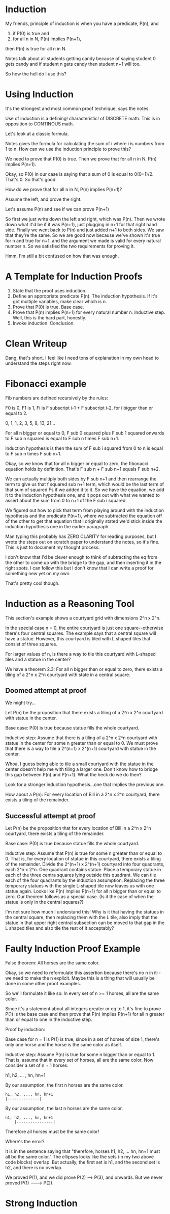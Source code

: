 # Induction

My friends, principle of induction is when you have a predicate, P(n), and 
1. if P(0) is true and 
2. for all n in N, P(n) implies P(n+1), 

then P(n) is true for all n in N. 

Notes talk about all students getting candy because of saying student 0 gets candy and if student n gets candy then student n+1 will too. 

So how the hell do I use this? 

# Using Induction

It's the strongest and most common proof technique, says the notes. 

Use of induction is a defining! characteristic! of DISCRETE math. This is in opposition to CONTINOUS math. 

Let's look at a classic formula. 

Notes gives the formula for calculating the sum of i where i is numbers from 1 to n. How can we use the induction principle to prove this? 

We need to prove that P(0) is true. Then we prove that for all n in N, P(n) implies P(n+1). 

Okay, so P(0) in our case is saying that a sum of 0 is equal to 0(0+1)/2. That's 0. So that's good.

How do we prove that for all n in N, P(n) implies P(n+1)? 

Assume the left, and prove the right. 

Let's assume P(n) and see if we can prove P(n+1)

So first we just write down the left and right, which was P(n). Then we wrote down what it'd be if it was P(n+1), just plugging in n+1 for that right hand side. Finally we went back to P(n) and just added n+1 to both sides. We saw that they're the same. So we are good now because we've shown it's true for n and true for n+1, and the argument we made is valid for every natural number n. So we satisfied the two requirements for proving it. 

Hmm, I'm still a bit confused on how that was enough. 

# A Template for Induction Proofs

1. State that the proof uses induction.
2. Define an appropriate predicate P(n). The induction hypothesis. If it's got multiple variables, make clear which is n. 
3. Prove that P(0) is true. Base case. 
4. Prove that P(n) implies P(n+1) for every natural number n. Inductive step. Well, this is the hard part, honestly. 
5. Invoke induction. Conclusion. 

# Clean Writeup

Dang, that's short. I feel like I need tons of explanation in my own head to understand the steps right now. 

# Fibonacci example

Fib numbers are defined recursively by the rules:

F0 is 0,
F1 is 1,
Fi is F subscript i-1 + F subscript i-2, for i bigger than or equal to 2.

0, 1, 1, 2, 3, 5, 8, 13, 21...

For all n bigger or equal to 0, F sub 0 squared plus F sub 1 squared onwards to F sub n squared is equal to F sub n times F sub n+1.

Induction hypothesis is then the sum of F sub i squared from 0 to n is equal to F sub n times F sub n+1. 

Okay, so we know that for all n bigger or equal to zero, the fibonacci equation holds by definition. That's F sub n + F sub n+1 equals F sub n+2. 

We can actually multiply both sides by F sub n+1 and then rearrange the term to give us that f squared sub n+1 term, which would be the last term of that sum of squared Fs if we added it to it. So we have the equation, we add it to the induction hypothesis one, and it pops out with what we wanted to assert about the sum from 0 to n+1 of the F sub i squared. 

We figured out how to pick that term from playing around with the induction hypothesis and the predicate P(n+1), where we subtracted the equation off of the other to get that equation that I originally stated we'd stick inside the induction hypothesis one in the earlier paragraph. 

Man typing this probably has ZERO CLARITY for reading purposes, but I wrote the steps out on scratch paper to understand the notes, so it's fine. This is just to document my thought process. 

I don't know that I'd be clever enough to think of subtracting the eq from the other to come up with the bridge to the gap, and then inserting it in the right spots. I can follow this but I don't know that I can write a proof for something new yet on my own. 

That's pretty cool though. 

# Induction as a Reasoning Tool

This section's example shows a courtyard grid with dimensions 2^n x 2^n. 

In the special case n = 0, the entire courtyard is just one square--otherwise there's four central squares. 
The example says that a central square will have a statue. However, this courtyard is tiled with L shaped tiles that consist of three squares. 

For larger values of n, is there a way to tile this courtyard with L-shaped tiles and a statue in the center? 

We have a theorem 2.3:
For all n bigger than or equal to zero, there exists a tiling of a 2^n x 2^n courtyard with state in a central square. 

## Doomed attempt at proof

We might try...

Let P(n) be the proposition that there exists a tiling of a 2^n x 2^n courtyard with statue in the center. 

Base case: P(0) is true because statue fills the whole courtyard. 

Inductive step: Assume that there is a tiling of a 2^n x 2^n courtyard with statue in the center for some n greater than or equal to 0. We must prove that there is a way to tile a 2^(n+1) x 2^(n+1) courtyard with statue in the center. 

Whoa, I guess being able to tile a small courtyard with the statue in the center doesn't help me with tiling a larger one. Don't know how to bridge this gap between P(n) and P(n+1). What the heck do we do then?

Look for a stronger induction hypothesis...one that implies the previous one. 

How about a P(n): For every location of Bill in a 2^n x 2^n courtyard, there exists a tiling of the remainder. 

## Successful attempt at proof

Let P(n) be the proposition that for every location of Bill in a 2^n x 2^n courtyard, there exists a tiling of the remainder. 

Base case: P(0) is true because statue fills the whole courtyard. 

Inductive step: Assume that P(n) is true for some n greater than or equal to 0. That is, for every location of statue in this courtyard, there exists a tiling of the remainder. Divide the 2^(n+1) x 2^(n+1) courtyard into four quadrants, each 2^n x 2^n. One quadrant contains statue. Place a temporary statue in each of the three centra squares lying outside this quadrant. We can tile each of the four quadrants by the induction assumption. Replacing the three temporary statues with the single L-shaped tile now leaves us with one statue again. Looks like P(n) implies P(n+1) for all n bigger than or equal to zero. Our theorem follows as a special case. (Is it the case of when the statue is only in the central squares?)

I'm not sure how much I understand this! Why is it that having the statues in the central square, then replacing them with the L tile, also imply that the statue in that upper right central subsection can be moved to that gap in the L shaped tiles and also tile the rest of it acceptably?

# Faulty Induction Proof Example

False theorem: All horses are the same color. 

Okay, so we need to reformulate this assertion because there's no n in it--we need to make the n explicit. Maybe this is a thing that will usually be done in some other proof examples. 

So we'll formulate it like so:
In every set of n >= 1 horses, all are the same color. 

Since it's a statement about all integers greater or eq to 1, it's fine to prove P(1) is the base case and then prove that P(n) implies P(n+1) for all n greater than or equal to one in the inductive step. 

Proof by induction:

Base case for n = 1 is P(1) is true, since in a set of horses of size 1, there's only one horse and the horse is the same color as itself. 

Inductive step: Assume P(n) is true for some n bigger than or equal to 1. That is, assume that in every set of horses, all are the same color. Now consider a set of n + 1 horses:

h1, h2, ... , hn, hn+1

By our assumption, the first n horses are the same color. 
```
h1, h2, ..., hn, hn+1
|--------------|
```

By our assumption, the last n horses are the same color. 

```
h1, h2, ..., hn, hn+1
    |----------------|
```

Therefore all horses must be the same color! 

Where's the error?

It is in the sentence saying that "therefore, horses h1, h2, ... hn, hn+1 must all be the same color." The ellipses looks like the sets (in my two above code blocks) overlap. But actually, the first set is h1, and the second set is h2, and there is no overlap. 

We proved P(1), and we did prove P(2) --> P(3), and onwards. But we never proved P(1) ---> P(2).

# Strong Induction

